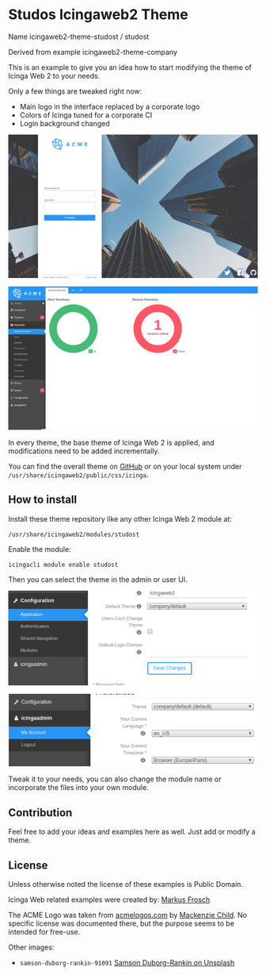 Studos Icingaweb2 Theme 
======================================

Name icingaweb2-theme-studost / studost

Derived from example icingaweb2-theme-company

This is an example to give you an idea how to start modifying the theme
of Icinga Web 2 to your needs.

Only a few things are tweaked right now:

* Main logo in the interface replaced by a corporate logo
* Colors of Icinga tuned for a corporate CI
* Login background changed

![Screenshot Login](screenshots/login.png)

![Screenshot Tactical Overview](screenshots/tac.png)

In every theme, the base theme of Icinga Web 2 is applied, and modifications need to be
added incrementally.

You can find the overall theme on [GitHub](https://github.com/Icinga/icingaweb2/tree/master/public/css/icinga)
or on your local system under `/usr/share/icingaweb2/public/css/icinga`.

## How to install

Install these theme repository like any other Icinga Web 2 module at:

    /usr/share/icingaweb2/modules/studost
    
Enable the module:

    icingacli module enable studost
    
Then you can select the theme in the admin or user UI.

![Changing themes as admin](screenshots/admin-theme.png)

![Changing themes as user](screenshots/user-theme.png)

Tweak it to your needs, you can also change the module name or
incorporate the files into your own module.

## Contribution

Feel free to add your ideas and examples here as well. Just add or modify a theme.

## License

Unless otherwise noted the license of these examples is Public Domain.

Icinga Web related examples were created by: [Markus Frosch](mailto:markus.frosch@icinga.com)

The ACME Logo was taken from [acmelogos.com](http://acmelogos.com) by
[Mackenzie Child](https://www.youtube.com/watch?v=QxeXfUmBvPU&feature=youtu.be).
No specific license was documented there, but the purpose seems to be
intended for free-use.

Other images:

* `samson-duborg-rankin-91091` [Samson Duborg-Rankin on Unsplash](https://unsplash.com/photos/ZGjbiukp_-A)
